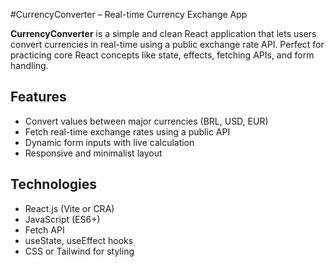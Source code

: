 #CurrencyConverter – Real-time Currency Exchange App

**CurrencyConverter** is a simple and clean React application that lets users convert currencies in real-time using a public exchange rate API. Perfect for practicing core React concepts like state, effects, fetching APIs, and form handling.

## Features

- Convert values between major currencies (BRL, USD, EUR)
- Fetch real-time exchange rates using a public API
- Dynamic form inputs with live calculation
- Responsive and minimalist layout

## Technologies

- React.js (Vite or CRA)
- JavaScript (ES6+)
- Fetch API
- useState, useEffect hooks
- CSS or Tailwind for styling

